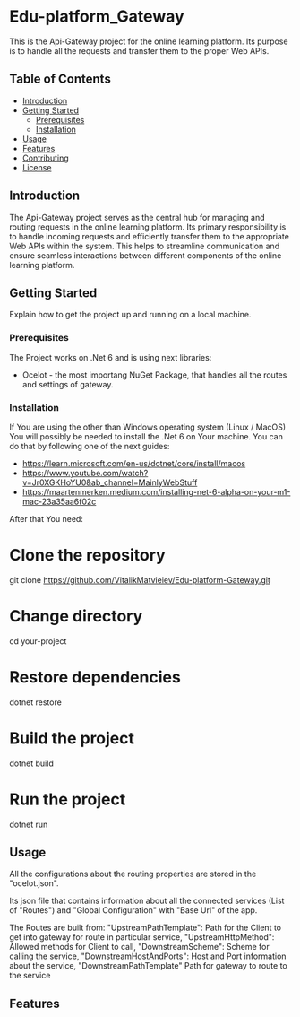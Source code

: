 # Edu-platform_Gateway

This is the Api-Gateway project for the online learning platform. Its purpose is to handle all the requests and transfer them to the proper Web APIs.

## Table of Contents

- [Introduction](#introduction)
- [Getting Started](#getting-started)
  - [Prerequisites](#prerequisites)
  - [Installation](#installation)
- [Usage](#usage)
- [Features](#features)
- [Contributing](#contributing)
- [License](#license)

## Introduction

The Api-Gateway project serves as the central hub for managing and routing requests in the online learning platform. Its primary responsibility is to handle incoming requests and efficiently transfer them to the appropriate Web APIs within the system. This helps to streamline communication and ensure seamless interactions between different components of the online learning platform.

## Getting Started

Explain how to get the project up and running on a local machine.

### Prerequisites

The Project works on .Net 6 and is using next libraries:
- Ocelot - the most importang NuGet Package, that handles all the routes and settings of gateway. 

### Installation
If You are using the other than Windows operating system (Linux / MacOS) You will possibly be needed to install the .Net 6 on Your machine.
You can do that by following one of the next guides:
- https://learn.microsoft.com/en-us/dotnet/core/install/macos
- https://www.youtube.com/watch?v=Jr0XGKHoYU0&ab_channel=MainlyWebStuff
- https://maartenmerken.medium.com/installing-net-6-alpha-on-your-m1-mac-23a35aa6f02c

After that You need:

# Clone the repository
git clone https://github.com/VitalikMatvieiev/Edu-platform-Gateway.git

# Change directory
cd your-project

# Restore dependencies
dotnet restore

# Build the project
dotnet build

# Run the project
dotnet run

## Usage
All the configurations about the routing properties are stored in the "ocelot.json".

Its json file that contains information about all the connected services (List of "Routes") and "Global Configuration" with "Base Url" of the app.

The Routes are built from:
"UpstreamPathTemplate": Path for the Client to get into gateway for route in particular service,
"UpstreamHttpMethod": Allowed methods for Client to call,
"DownstreamScheme": Scheme for calling the service,
"DownstreamHostAndPorts":  Host and Port information about the service,
"DownstreamPathTemplate" Path for gateway to route to the service

## Features
